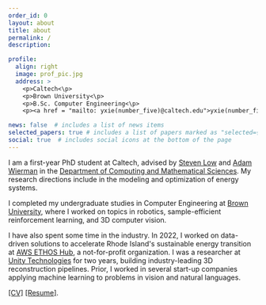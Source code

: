 ```yaml
---
order_id: 0
layout: about
title: about
permalink: /
description:

profile:
  align: right
  image: prof_pic.jpg
  address: >
    <p>Caltech<\p>
    <p>Brown University<\p>
    <p>B.Sc. Computer Engineering<\p>
    <p><a href = "mailto: yxie(number_five)@caltech.edu">yxie(number_five)@caltech.edu</a></p>

news: false  # includes a list of news items
selected_papers: true # includes a list of papers marked as "selected={true}"
social: true  # includes social icons at the bottom of the page
---
```

I am a first-year PhD student at Caltech, advised by [Steven Low](https://ee.caltech.edu/people/slow) 
and [Adam Wierman](https://adamwierman.com/) in the [Department of Computing and Mathematical Sciences](https://www.cms.caltech.edu/). 
My research directions include in the modeling and optimization of energy systems.

I completed my undergraduate studies in Computer Engineering at [Brown University](https://www.brown.edu/), where 
I worked on topics in robotics, sample-efficient reinforcement learning, and 3D computer vision.

I have also spent some time in the industry. In 2022, I worked on data-driven solutions to accelerate 
Rhode Island's sustainable energy transition at [AWS ETHOS Hub](https://www.ethoshub.org/), a 
not-for-profit organization. I was a researcher at [Unity Technologies](https://unity.com/solutions/digital-twin) 
for two years, building industry-leading 3D reconstruction pipelines. Prior, I worked in several start-up 
companies applying machine learning to problems in vision and natural languages.

[\[CV\]](https://yxie20.github.io/assets/pdf/cv_yiheng_xie.pdf) 
[\[Resume\]](https://yxie20.github.io/assets/pdf/resume_yiheng_xie.pdf).
